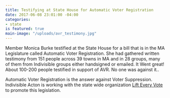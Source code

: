 ```yaml
---
title: Testifying at State House for Automatic Voter Registration
date: 2017-06-08 23:01:00 -04:00
categories:
- state
is featured: true
main-image: "/uploads/avr_testimony.jpg"
---
```


Member Monica Burke testified at the State House for a bill that is in the MA Legislature called Automatic Voter Registration. She had gathered written testimony from 151 people across 39 towns in MA and in 28 groups, many of them from Indivisible groups either handsigned or emailed.  It Went great! About 100-200 people testified in support of AVR. No one was against it..

Automatic Voter Registration is the answer against Voter Suppression. Indivisible Acton is working with the state wide organization [Lift Every Vote](https://www.facebook.com/groups/lifteveryvote) to promote this legislation.